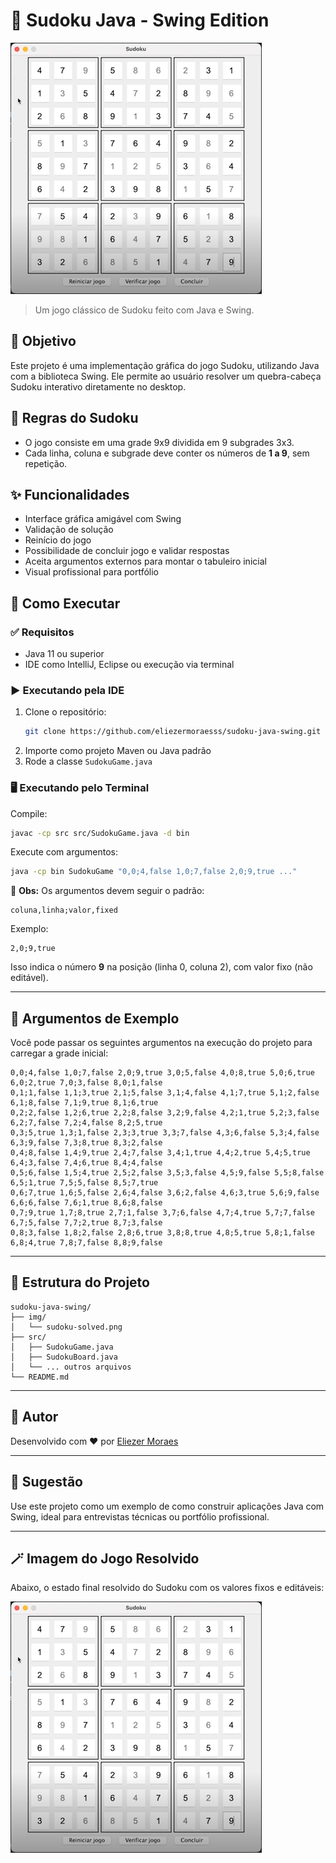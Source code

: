 
# 🧩 Sudoku Java - Swing Edition

![Sudoku Solved](img/sudoku-solved.PNG)

> Um jogo clássico de Sudoku feito com Java e Swing.

## 🎯 Objetivo

Este projeto é uma implementação gráfica do jogo Sudoku, utilizando Java com a biblioteca Swing. Ele permite ao usuário resolver um quebra-cabeça Sudoku interativo diretamente no desktop.

## 📜 Regras do Sudoku

- O jogo consiste em uma grade 9x9 dividida em 9 subgrades 3x3.
- Cada linha, coluna e subgrade deve conter os números de **1 a 9**, sem repetição.

## ✨ Funcionalidades

- Interface gráfica amigável com Swing
- Validação de solução
- Reinício do jogo
- Possibilidade de concluir jogo e validar respostas
- Aceita argumentos externos para montar o tabuleiro inicial
- Visual profissional para portfólio

## 🚀 Como Executar

### ✅ Requisitos

- Java 11 ou superior
- IDE como IntelliJ, Eclipse ou execução via terminal

### ▶️ Executando pela IDE

1. Clone o repositório:
   ```bash
   git clone https://github.com/eliezermoraesss/sudoku-java-swing.git
   ```
2. Importe como projeto Maven ou Java padrão
3. Rode a classe `SudokuGame.java`

### 🖥️ Executando pelo Terminal

Compile:
```bash
javac -cp src src/SudokuGame.java -d bin
```

Execute com argumentos:
```bash
java -cp bin SudokuGame "0,0;4,false 1,0;7,false 2,0;9,true ..."
```

📌 **Obs:** Os argumentos devem seguir o padrão:

```
coluna,linha;valor,fixed
```

Exemplo:
```
2,0;9,true
```

Isso indica o número **9** na posição (linha 0, coluna 2), com valor fixo (não editável).

---

## 🧾 Argumentos de Exemplo

Você pode passar os seguintes argumentos na execução do projeto para carregar a grade inicial:

```
0,0;4,false 1,0;7,false 2,0;9,true 3,0;5,false 4,0;8,true 5,0;6,true 6,0;2,true 7,0;3,false 8,0;1,false
0,1;1,false 1,1;3,true 2,1;5,false 3,1;4,false 4,1;7,true 5,1;2,false 6,1;8,false 7,1;9,true 8,1;6,true
0,2;2,false 1,2;6,true 2,2;8,false 3,2;9,false 4,2;1,true 5,2;3,false 6,2;7,false 7,2;4,false 8,2;5,true
0,3;5,true 1,3;1,false 2,3;3,true 3,3;7,false 4,3;6,false 5,3;4,false 6,3;9,false 7,3;8,true 8,3;2,false
0,4;8,false 1,4;9,true 2,4;7,false 3,4;1,true 4,4;2,true 5,4;5,true 6,4;3,false 7,4;6,true 8,4;4,false
0,5;6,false 1,5;4,true 2,5;2,false 3,5;3,false 4,5;9,false 5,5;8,false 6,5;1,true 7,5;5,false 8,5;7,true
0,6;7,true 1,6;5,false 2,6;4,false 3,6;2,false 4,6;3,true 5,6;9,false 6,6;6,false 7,6;1,true 8,6;8,false
0,7;9,true 1,7;8,true 2,7;1,false 3,7;6,false 4,7;4,true 5,7;7,false 6,7;5,false 7,7;2,true 8,7;3,false
0,8;3,false 1,8;2,false 2,8;6,true 3,8;8,true 4,8;5,true 5,8;1,false 6,8;4,true 7,8;7,false 8,8;9,false
```

---

## 📁 Estrutura do Projeto

```
sudoku-java-swing/
├── img/
│   └── sudoku-solved.png
├── src/
│   ├── SudokuGame.java
│   ├── SudokuBoard.java
│   └── ... outros arquivos
└── README.md
```

---

## 👤 Autor

Desenvolvido com ❤️ por [Eliezer Moraes](https://www.linkedin.com/in/eliezer-moraes-silva-80b68010b/)

---

## 🧠 Sugestão

Use este projeto como um exemplo de como construir aplicações Java com Swing, ideal para entrevistas técnicas ou portfólio profissional.

---

## 🪄 Imagem do Jogo Resolvido

Abaixo, o estado final resolvido do Sudoku com os valores fixos e editáveis:

![Sudoku Solved](img/sudoku-solved.PNG)
